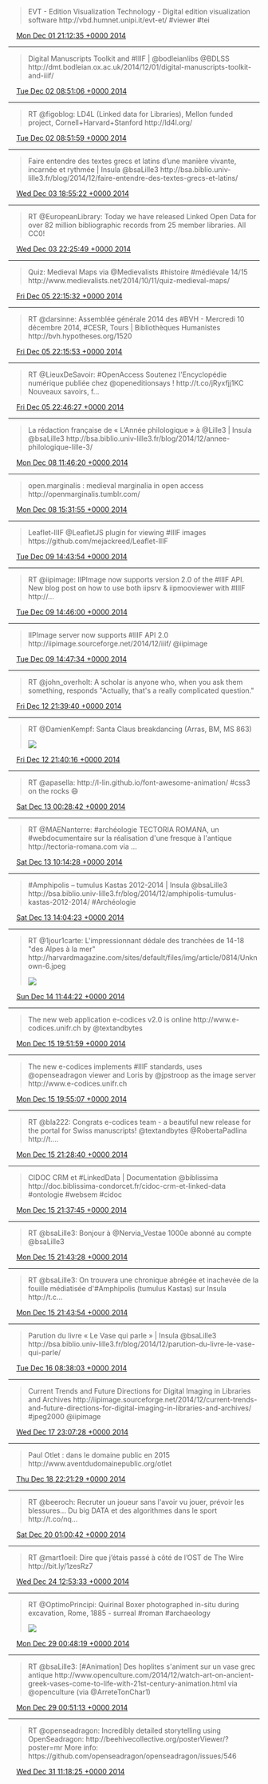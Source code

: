 > EVT \- Edition Visualization Technology \- Digital edition visualization software  http://vbd\.humnet\.unipi\.it/evt\-et/ \#viewer \#tei

<img src="../../media/tweet.ico" width="12" /> [Mon Dec 01 21:12:35 +0000 2014](https://twitter.com/regisrob/status/539527503690215424)

----

> Digital Manuscripts Toolkit and \#IIIF \| @bodleianlibs @BDLSS http://dmt\.bodleian\.ox\.ac\.uk/2014/12/01/digital\-manuscripts\-toolkit\-and\-iiif/

<img src="../../media/tweet.ico" width="12" /> [Tue Dec 02 08:51:06 +0000 2014](https://twitter.com/regisrob/status/539703289839775745)

----

> RT @figoblog: LD4L \(Linked data for Libraries\), Mellon funded project, Cornell\+Harvard\+Stanford http://ld4l\.org/

<img src="../../media/tweet.ico" width="12" /> [Tue Dec 02 08:51:59 +0000 2014](https://twitter.com/regisrob/status/539703515388837888)

----

> Faire entendre des textes grecs et latins d’une manière vivante, incarnée et rythmée \| Insula @bsaLille3 http://bsa\.biblio\.univ\-lille3\.fr/blog/2014/12/faire\-entendre\-des\-textes\-grecs\-et\-latins/

<img src="../../media/tweet.ico" width="12" /> [Wed Dec 03 18:55:22 +0000 2014](https://twitter.com/regisrob/status/540217749302030336)

----

> RT @EuropeanLibrary: Today we have released Linked Open Data for over 82 million bibliographic records from 25 member libraries\. All CC0\!

<img src="../../media/tweet.ico" width="12" /> [Wed Dec 03 22:25:49 +0000 2014](https://twitter.com/regisrob/status/540270710049210368)

----

> Quiz: Medieval Maps via @Medievalists \#histoire \#médiévale 14/15 http://www\.medievalists\.net/2014/10/11/quiz\-medieval\-maps/

<img src="../../media/tweet.ico" width="12" /> [Fri Dec 05 22:15:32 +0000 2014](https://twitter.com/regisrob/status/540992896673914881)

----

> RT @darsinne: Assemblée générale 2014 des \#BVH \- Mercredi 10 décembre 2014, \#CESR, Tours \| Bibliothèques Humanistes http://bvh\.hypotheses\.org/1520

<img src="../../media/tweet.ico" width="12" /> [Fri Dec 05 22:15:53 +0000 2014](https://twitter.com/regisrob/status/540992987065753600)

----

> RT @LieuxDeSavoir: \#OpenAccess Soutenez l'Encyclopédie numérique publiée chez @openeditionsays \! http://t\.co/jRyxfjj1KC Nouveaux savoirs, f…

<img src="../../media/tweet.ico" width="12" /> [Fri Dec 05 22:46:27 +0000 2014](https://twitter.com/regisrob/status/541000678710464513)

----

> La rédaction française de « L’Année philologique » à @Lille3 \| Insula @bsaLille3 http://bsa\.biblio\.univ\-lille3\.fr/blog/2014/12/annee\-philologique\-lille\-3/

<img src="../../media/tweet.ico" width="12" /> [Mon Dec 08 11:46:20 +0000 2014](https://twitter.com/regisrob/status/541921715438092289)

----

> open\.marginalis : medieval marginalia in open access http://openmarginalis\.tumblr\.com/

<img src="../../media/tweet.ico" width="12" /> [Mon Dec 08 15:31:55 +0000 2014](https://twitter.com/regisrob/status/541978486907215872)

----

> Leaflet\-IIIF @LeafletJS plugin for viewing \#IIIF images https://github\.com/mejackreed/Leaflet\-IIIF

<img src="../../media/tweet.ico" width="12" /> [Tue Dec 09 14:43:54 +0000 2014](https://twitter.com/regisrob/status/542328789632835584)

----

> RT @iipimage: IIPImage now supports version 2\.0 of the \#IIIF API\. New blog post on how to use both iipsrv &amp; iipmooviewer with \#IIIF http://…

<img src="../../media/tweet.ico" width="12" /> [Tue Dec 09 14:46:00 +0000 2014](https://twitter.com/regisrob/status/542329320975650816)

----

> IIPImage server now supports \#IIIF API 2\.0 http://iipimage\.sourceforge\.net/2014/12/iiif/ @iipimage

<img src="../../media/tweet.ico" width="12" /> [Tue Dec 09 14:47:34 +0000 2014](https://twitter.com/regisrob/status/542329713968967682)

----

> RT @john\_overholt: A scholar is anyone who, when you ask them something, responds "Actually, that's a really complicated question\."

<img src="../../media/tweet.ico" width="12" /> [Fri Dec 12 21:39:40 +0000 2014](https://twitter.com/regisrob/status/543520586639876096)

----

> RT @DamienKempf: Santa Claus breakdancing \(Arras, BM, MS 863\) 
> 
> ![](../../media/543520735881592832-B4rokb2CUAA7use.png)

<img src="../../media/tweet.ico" width="12" /> [Fri Dec 12 21:40:16 +0000 2014](https://twitter.com/regisrob/status/543520735881592832)

----

> RT @apasella: http://l\-lin\.github\.io/font\-awesome\-animation/ \#css3 on the rocks 😄

<img src="../../media/tweet.ico" width="12" /> [Sat Dec 13 00:28:42 +0000 2014](https://twitter.com/regisrob/status/543563124461547520)

----

> RT @MAENanterre: \#archéologie TECTORIA ROMANA, un \#webdocumentaire sur la réalisation d'une fresque à l'antique http://tectoria\-romana\.com via …

<img src="../../media/tweet.ico" width="12" /> [Sat Dec 13 10:14:28 +0000 2014](https://twitter.com/regisrob/status/543710538509737986)

----

> \#Amphipolis – tumulus Kastas 2012\-2014 \| Insula @bsaLille3 http://bsa\.biblio\.univ\-lille3\.fr/blog/2014/12/amphipolis\-tumulus\-kastas\-2012\-2014/ \#Archéologie

<img src="../../media/tweet.ico" width="12" /> [Sat Dec 13 14:04:23 +0000 2014](https://twitter.com/regisrob/status/543768399357415425)

----

> RT @1jour1carte: L'impressionnant dédale des tranchées de 14\-18 "des Alpes à la mer" http://harvardmagazine\.com/sites/default/files/img/article/0814/Unknown\-6\.jpeg 
> 
> ![](../../media/544095551042908160-B4znoPoCEAACcuI.jpg)

<img src="../../media/tweet.ico" width="12" /> [Sun Dec 14 11:44:22 +0000 2014](https://twitter.com/regisrob/status/544095551042908160)

----

> The new web application e\-codices v2\.0 is online http://www\.e\-codices\.unifr\.ch by @textandbytes

<img src="../../media/tweet.ico" width="12" /> [Mon Dec 15 19:51:59 +0000 2014](https://twitter.com/regisrob/status/544580648418414594)

----

> The new e\-codices implements \#IIIF standards, uses @openseadragon viewer and Loris by @jpstroop as the image server http://www\.e\-codices\.unifr\.ch

<img src="../../media/tweet.ico" width="12" /> [Mon Dec 15 19:55:07 +0000 2014](https://twitter.com/regisrob/status/544581438734352384)

----

> RT @bla222: Congrats e\-codices team \- a beautiful new release for the portal for Swiss manuscripts\! @textandbytes @RobertaPadlina http://t\.…

<img src="../../media/tweet.ico" width="12" /> [Mon Dec 15 21:28:40 +0000 2014](https://twitter.com/regisrob/status/544604980842602496)

----

> CIDOC CRM et \#LinkedData \| Documentation @biblissima http://doc\.biblissima\-condorcet\.fr/cidoc\-crm\-et\-linked\-data \#ontologie \#websem \#cidoc

<img src="../../media/tweet.ico" width="12" /> [Mon Dec 15 21:37:45 +0000 2014](https://twitter.com/regisrob/status/544607267664830464)

----

> RT @bsaLille3: Bonjour à @Nervia\_Vestae 1000e abonné au compte @bsaLille3

<img src="../../media/tweet.ico" width="12" /> [Mon Dec 15 21:43:28 +0000 2014](https://twitter.com/regisrob/status/544608707129405440)

----

> RT @bsaLille3: On trouvera une chronique abrégée et inachevée de la fouille médiatisée d'\#Amphipolis \(tumulus Kastas\) sur Insula http://t\.c…

<img src="../../media/tweet.ico" width="12" /> [Mon Dec 15 21:43:54 +0000 2014](https://twitter.com/regisrob/status/544608813664710656)

----

> Parution du livre « Le Vase qui parle » \| Insula @bsaLille3 http://bsa\.biblio\.univ\-lille3\.fr/blog/2014/12/parution\-du\-livre\-le\-vase\-qui\-parle/

<img src="../../media/tweet.ico" width="12" /> [Tue Dec 16 08:38:03 +0000 2014](https://twitter.com/regisrob/status/544773435725860864)

----

> Current Trends and Future Directions for Digital Imaging in Libraries and Archives http://iipimage\.sourceforge\.net/2014/12/current\-trends\-and\-future\-directions\-for\-digital\-imaging\-in\-libraries\-and\-archives/ \#jpeg2000 @iipimage

<img src="../../media/tweet.ico" width="12" /> [Wed Dec 17 23:07:28 +0000 2014](https://twitter.com/regisrob/status/545354620982157312)

----

> Paul Otlet : dans le domaine public en 2015 http://www\.aventdudomainepublic\.org/otlet

<img src="../../media/tweet.ico" width="12" /> [Thu Dec 18 22:21:29 +0000 2014](https://twitter.com/regisrob/status/545705436910223361)

----

> RT @beeroch: Recruter un joueur sans l'avoir vu jouer, prévoir les blessures\.\.\. Du big DATA et des algorithmes dans le sport http://t\.co/nq…

<img src="../../media/tweet.ico" width="12" /> [Sat Dec 20 01:00:42 +0000 2014](https://twitter.com/regisrob/status/546107894132142080)

----

> RT @mart1oeil: Dire que j’étais passé à côté de l’OST de The Wire http://bit\.ly/1zesRz7

<img src="../../media/tweet.ico" width="12" /> [Wed Dec 24 12:53:33 +0000 2014](https://twitter.com/regisrob/status/547736838979727360)

----

> RT @OptimoPrincipi: Quirinal Boxer photographed in\-situ during excavation, Rome, 1885 \- surreal \#roman \#archaeology 
> 
> ![](../../media/549366266335866880-B59RCdzIUAAER2V.jpg)

<img src="../../media/tweet.ico" width="12" /> [Mon Dec 29 00:48:19 +0000 2014](https://twitter.com/regisrob/status/549366266335866880)

----

> RT @bsaLille3: \[\#Animation\] Des hoplites s'animent sur un vase grec antique  http://www\.openculture\.com/2014/12/watch\-art\-on\-ancient\-greek\-vases\-come\-to\-life\-with\-21st\-century\-animation\.html via @openculture \(via @ArreteTonChar1\)

<img src="../../media/tweet.ico" width="12" /> [Mon Dec 29 00:51:13 +0000 2014](https://twitter.com/regisrob/status/549366995041673216)

----

> RT @openseadragon: Incredibly detailed storytelling using OpenSeadragon: http://beehivecollective\.org/posterViewer/?poster\=mr More info: https://github\.com/openseadragon/openseadragon/issues/546

<img src="../../media/tweet.ico" width="12" /> [Wed Dec 31 11:18:25 +0000 2014](https://twitter.com/regisrob/status/550249613718867968)
